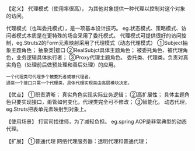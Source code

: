 【定义】
代理模式（使用率很高），
为其他对象提供一种代理以控制对这个对象的访问。

代理模式（也叫委托模式），是一项基本设计技巧。
eg.状态模式、策略模式、访问者模式本质是在更特殊的场合采用了委托模式。
代理模式可提供很好的访问控制，eg.Struts2的Form元素映射采用了代理模式（动态代理模式）
①Subject抽象主题角色；
    抽象类|接口
②RealSubjct具体主题角色；
    被委托角色、被代理角色，业务逻辑具体执行者；
③Proxy代理主题角色。
    委托类、代理类。负责对真实角色（处理前后做预处理和善后处理）的应用。

    一个代理类可代理多个被委托者或被代理者。
    通常一个接口只需一个代理类，具体代理实现类由高层模块决定。

【优点】
①职责清晰；
    真实角色实现实际业务逻辑；
②高扩展性；
    具体主题角色只要实现接口，甭管如何变化，代理类完全可不修改；
③智能化。
    动态代理，eg.Struts把表单元素映射到对象上。

【使用场景】
打官司找律师，为了减轻负担。
eg.spring AOP是非常典型的动态代理。

【扩展】
①普通代理
网络代理服务器：透明代理和普通代理；
